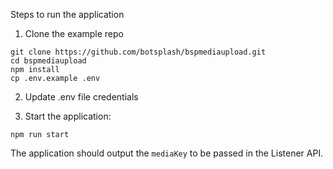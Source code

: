 Steps to run the application

1. Clone the example repo

```
git clone https://github.com/botsplash/bspmediaupload.git
cd bspmediaupload
npm install
cp .env.example .env
```

2. Update .env file credentials

3. Start the application:

```
npm run start
```

The application should output the `mediaKey` to be passed in the Listener API.
